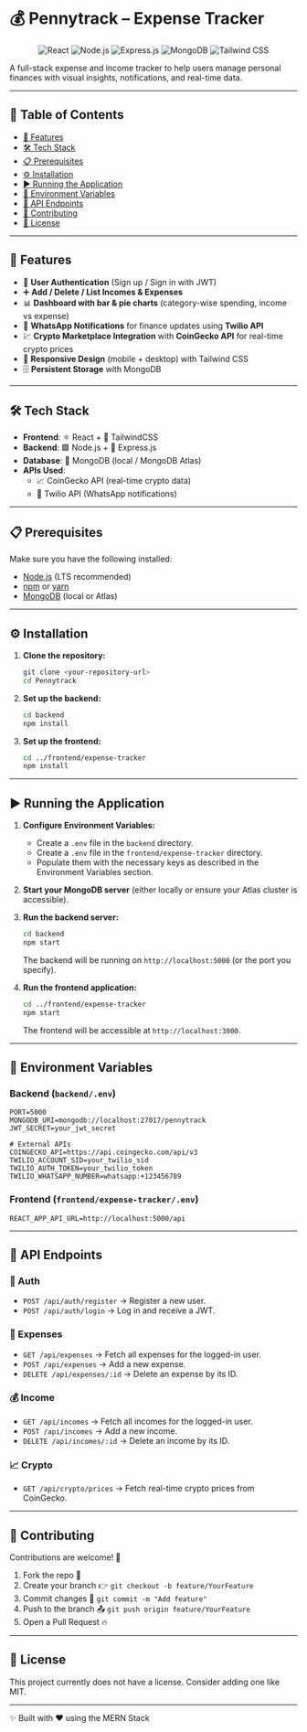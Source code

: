 # 💰 Pennytrack – Expense Tracker

<p align="center">
  <img src="https://img.shields.io/badge/React-20232A?style=for-the-badge&logo=react&logoColor=61DAFB" alt="React"/>
  <img src="https://img.shields.io/badge/Node.js-339933?style=for-the-badge&logo=nodedotjs&logoColor=white" alt="Node.js"/>
  <img src="https://img.shields.io/badge/Express.js-000000?style=for-the-badge&logo=express&logoColor=white" alt="Express.js"/>
  <img src="https://img.shields.io/badge/MongoDB-4EA94B?style=for-the-badge&logo=mongodb&logoColor=white" alt="MongoDB"/>
  <img src="https://img.shields.io/badge/Tailwind_CSS-38B2AC?style=for-the-badge&logo=tailwind-css&logoColor=white" alt="Tailwind CSS"/>
</p>

A full-stack expense and income tracker to help users manage personal finances with visual insights, notifications, and real-time data.

---

## 📑 Table of Contents
- [🚀 Features](#-features)
- [🛠 Tech Stack](#-tech-stack)
- [📋 Prerequisites](#-prerequisites)
- [⚙️ Installation](#️-installation)
- [▶️ Running the Application](#️-running-the-application)
- [🔑 Environment Variables](#-environment-variables)
- [📡 API Endpoints](#-api-endpoints)
- [🤝 Contributing](#-contributing)
- [📜 License](#-license)

---

## 🚀 Features
- 🔐 **User Authentication** (Sign up / Sign in with JWT)
- ➕ **Add / Delete / List Incomes & Expenses**
- 📊 **Dashboard with bar & pie charts** (category-wise spending, income vs expense)
- 🔔 **WhatsApp Notifications** for finance updates using **Twilio API**
- 💹 **Crypto Marketplace Integration** with **CoinGecko API** for real-time crypto prices
- 📱 **Responsive Design** (mobile + desktop) with Tailwind CSS
- 🗄 **Persistent Storage** with MongoDB

---

## 🛠 Tech Stack
- **Frontend**: ⚛️ React + 🎨 TailwindCSS
- **Backend**: 🟩 Node.js + 🚂 Express.js
- **Database**: 🍃 MongoDB (local / MongoDB Atlas)
- **APIs Used**:
  - 📈 CoinGecko API (real-time crypto data)
  - 📲 Twilio API (WhatsApp notifications)

---

## 📋 Prerequisites
Make sure you have the following installed:
- [Node.js](https://nodejs.org/en/) (LTS recommended)
- [npm](https://www.npmjs.com/) or [yarn](https://yarnpkg.com/)
- [MongoDB](https://www.mongodb.com/try/download/community) (local or Atlas)

---

## ⚙️ Installation

1.  **Clone the repository:**
    ```bash
    git clone <your-repository-url>
    cd Pennytrack
    ```

2.  **Set up the backend:**
    ```bash
    cd backend
    npm install
    ```

3.  **Set up the frontend:**
    ```bash
    cd ../frontend/expense-tracker
    npm install
    ```

---

## ▶️ Running the Application

1.  **Configure Environment Variables:**
    - Create a `.env` file in the `backend` directory.
    - Create a `.env` file in the `frontend/expense-tracker` directory.
    - Populate them with the necessary keys as described in the Environment Variables section.

2.  **Start your MongoDB server** (either locally or ensure your Atlas cluster is accessible).

3.  **Run the backend server:**
    ```bash
    cd backend
    npm start
    ```
    The backend will be running on `http://localhost:5000` (or the port you specify).

4.  **Run the frontend application:**
    ```bash
    cd ../frontend/expense-tracker
    npm start
    ```
    The frontend will be accessible at `http://localhost:3000`.

---

## 🔑 Environment Variables

### Backend (`backend/.env`)
```dotenv
PORT=5000
MONGODB_URI=mongodb://localhost:27017/pennytrack
JWT_SECRET=your_jwt_secret

# External APIs
COINGECKO_API=https://api.coingecko.com/api/v3
TWILIO_ACCOUNT_SID=your_twilio_sid
TWILIO_AUTH_TOKEN=your_twilio_token
TWILIO_WHATSAPP_NUMBER=whatsapp:+123456789
```

### Frontend (`frontend/expense-tracker/.env`)
```dotenv
REACT_APP_API_URL=http://localhost:5000/api
```

---

## 📡 API Endpoints

### 🔐 Auth
- `POST /api/auth/register` → Register a new user.
- `POST /api/auth/login` → Log in and receive a JWT.

### 💸 Expenses
- `GET /api/expenses` → Fetch all expenses for the logged-in user.
- `POST /api/expenses` → Add a new expense.
- `DELETE /api/expenses/:id` → Delete an expense by its ID.

### 💰 Income
- `GET /api/incomes` → Fetch all incomes for the logged-in user.
- `POST /api/incomes` → Add a new income.
- `DELETE /api/incomes/:id` → Delete an income by its ID.

### 📈 Crypto
- `GET /api/crypto/prices` → Fetch real-time crypto prices from CoinGecko.

---

## 🤝 Contributing
Contributions are welcome! 🚀

1.  Fork the repo 🍴
2.  Create your branch 👉 `git checkout -b feature/YourFeature`
3.  Commit changes 💾 `git commit -m "Add feature"`
4.  Push to the branch 📤 `git push origin feature/YourFeature`
5.  Open a Pull Request 🔥

---

## 📜 License
This project currently does not have a license. Consider adding one like MIT.

---

✨ Built with ❤️ using the MERN Stack
